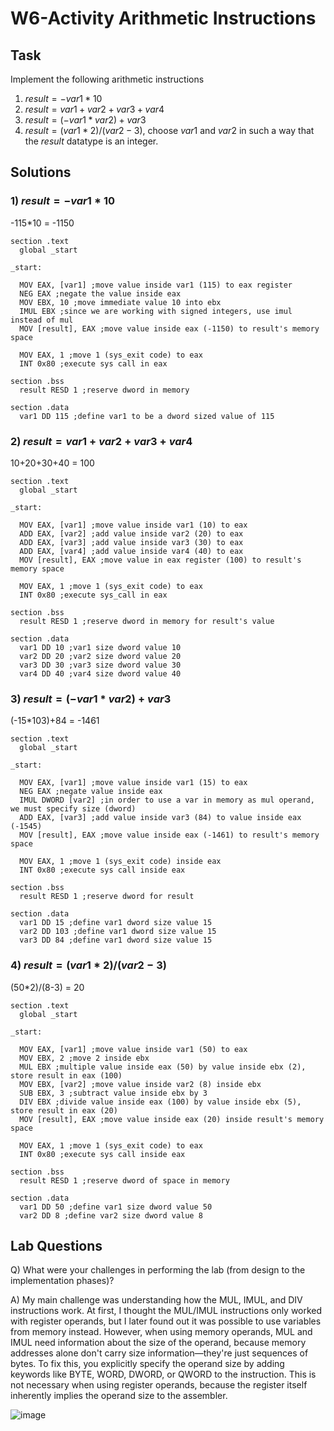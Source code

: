 # W6-Activity Arithmetic Instructions

## Task

Implement the following arithmetic instructions

1. $result = -var1*10$
2. $result = var1+var2+var3+var4$
3. $result = (-var1*var2)+var3$
4. $result = (var1*2)/(var2-3)$, choose $var1$ and $var2$ in such a way that the $result$ datatype is an integer.

## Solutions

### 1) $result = -var1*10$

-115\*10 = -1150

```assembly
section .text
  global _start

_start:

  MOV EAX, [var1] ;move value inside var1 (115) to eax register
  NEG EAX ;negate the value inside eax
  MOV EBX, 10 ;move immediate value 10 into ebx
  IMUL EBX ;since we are working with signed integers, use imul instead of mul
  MOV [result], EAX ;move value inside eax (-1150) to result's memory space

  MOV EAX, 1 ;move 1 (sys_exit code) to eax
  INT 0x80 ;execute sys call in eax

section .bss
  result RESD 1 ;reserve dword in memory

section .data
  var1 DD 115 ;define var1 to be a dword sized value of 115
```

### 2) $result = var1+var2+var3+var4$

10+20+30+40 = 100

```assembly
section .text
  global _start

_start:

  MOV EAX, [var1] ;move value inside var1 (10) to eax
  ADD EAX, [var2] ;add value inside var2 (20) to eax
  ADD EAX, [var3] ;add value inside var3 (30) to eax
  ADD EAX, [var4] ;add value inside var4 (40) to eax
  MOV [result], EAX ;move value in eax register (100) to result's memory space

  MOV EAX, 1 ;move 1 (sys_exit code) to eax
  INT 0x80 ;execute sys_call in eax

section .bss
  result RESD 1 ;reserve dword in memory for result's value

section .data
  var1 DD 10 ;var1 size dword value 10
  var2 DD 20 ;var2 size dword value 20
  var3 DD 30 ;var3 size dword value 30
  var4 DD 40 ;var4 size dword value 40
```

### 3) $result = (-var1*var2)+var3$

(-15\*103)+84 = -1461

```assembly
section .text
  global _start

_start:

  MOV EAX, [var1] ;move value inside var1 (15) to eax
  NEG EAX ;negate value inside eax
  IMUL DWORD [var2] ;in order to use a var in memory as mul operand, we must specify size (dword)
  ADD EAX, [var3] ;add value inside var3 (84) to value inside eax (-1545)
  MOV [result], EAX ;move value inside eax (-1461) to result's memory space

  MOV EAX, 1 ;move 1 (sys_exit code) inside eax
  INT 0x80 ;execute sys call inside eax

section .bss
  result RESD 1 ;reserve dword for result

section .data
  var1 DD 15 ;define var1 dword size value 15
  var2 DD 103 ;define var1 dword size value 15
  var3 DD 84 ;define var1 dword size value 15
```

### 4) $result = (var1*2)/(var2-3)$

(50\*2)/(8-3) = 20

```assembly
section .text
  global _start

_start:

  MOV EAX, [var1] ;move value inside var1 (50) to eax
  MOV EBX, 2 ;move 2 inside ebx
  MUL EBX ;multiple value inside eax (50) by value inside ebx (2), store result in eax (100)
  MOV EBX, [var2] ;move value inside var2 (8) inside ebx
  SUB EBX, 3 ;subtract value inside ebx by 3
  DIV EBX ;divide value inside eax (100) by value inside ebx (5), store result in eax (20)
  MOV [result], EAX ;move value inside eax (20) inside result's memory space

  MOV EAX, 1 ;move 1 (sys_exit code) to eax
  INT 0x80 ;execute sys call inside eax

section .bss
  result RESD 1 ;reserve dword of space in memory

section .data
  var1 DD 50 ;define var1 size dword value 50
  var2 DD 8 ;define var2 size dword value 8
```

## Lab Questions

Q) What were your challenges in performing the lab (from design to the implementation phases)?

A) My main challenge was understanding how the MUL, IMUL, and DIV instructions work. At first, I thought the MUL/IMUL instructions only worked with register operands, but I later found out it was possible to use variables from memory instead. However, when using memory operands, MUL and IMUL need information about the size of the operand, because memory addresses alone don't carry size information—they're just sequences of bytes. To fix this, you explicitly specify the operand size by adding keywords like BYTE, WORD, DWORD, or QWORD to the instruction. This is not necessary when using register operands, because the register itself inherently implies the operand size to the assembler.

![image](https://github.com/user-attachments/assets/dd74cc5a-60e0-4eb4-acce-544817db7de3)

